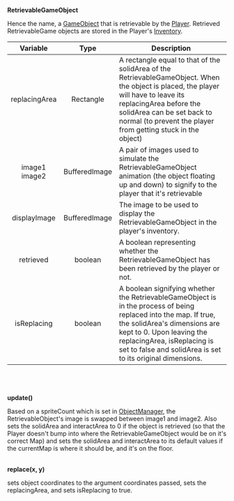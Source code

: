 __RetrievableGameObject__

Hence the name, a [GameObject](gameobject.md) that is retrievable by the [Player](player.md). Retrieved RetrievableGame
objects are stored in the Player's [Inventory](inventory.md).

|     Variable      |     Type      | Description                                                                                                                                                                                                                                                              |
|:-----------------:|:-------------:|--------------------------------------------------------------------------------------------------------------------------------------------------------------------------------------------------------------------------------------------------------------------------|
|   replacingArea   |   Rectangle   | A rectangle equal to that of the solidArea of the RetrievableGameObject. When the object is placed, the player will have to leave its replacingArea before the solidArea can be set back to normal (to prevent the player from getting stuck in the object)              |
| image1<br/>image2 | BufferedImage | A pair of images used to simulate the RetrievableGameObject animation (the object floating up and down) to signify to the player that it's retrievable                                                                                                                   |
|   displayImage    | BufferedImage | The image to be used to display the RetrievableGameObject in the player's inventory.                                                                                                                                                                                     |
|     retrieved     |    boolean    | A boolean representing whether the RetrievableGameObject has been retrieved by the player or not.                                                                                                                                                                        |
|    isReplacing    |    boolean    | A boolean signifying whether the RetrievableGameObject is in the process of being replaced into the map. If true, the solidArea's dimensions are kept to 0. Upon leaving the replacingArea, isReplacing is set to false and solidArea is set to its original dimensions. |

\
\
\
__update()__

Based on a spriteCount which is set in [ObjectManager](objectmanager.md), the RetrievableObject's image is swapped between image1 and image2. Also sets
the solidArea and interactArea to 0 if the object is retrieved (so that the Player doesn't bump into where the RetrievableGameObject would be on it's correct Map)
and sets the solidArea and interactArea to its default values if the currentMap is where it should be, and it's on the floor.

\
__replace(x, y)__

sets object coordinates to the argument coordinates passed, sets the replacingArea, and sets isReplacing to true.
